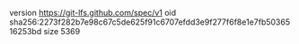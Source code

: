 version https://git-lfs.github.com/spec/v1
oid sha256:2273f282b7e98c67c5de625f91c6707efdd3e9f277f6f8e1e7fb5036516253bd
size 5369
